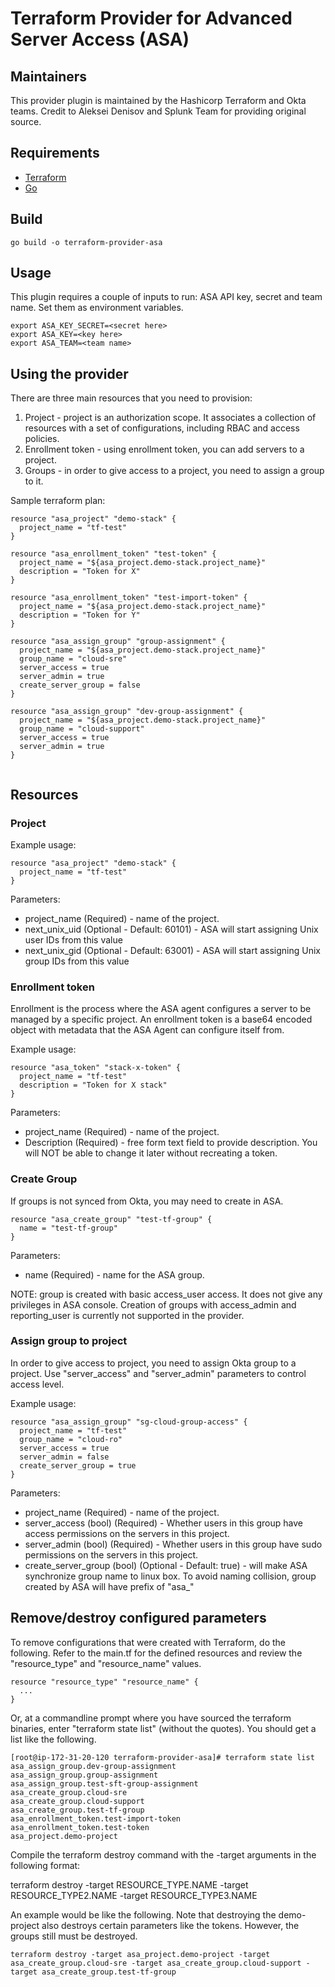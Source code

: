 Terraform Provider for Advanced Server Access (ASA) 
==================

Maintainers
-----------

This provider plugin is maintained by the Hashicorp Terraform and Okta teams. 
Credit to Aleksei Denisov and Splunk Team for providing original source.

Requirements
------------

-	[Terraform](https://www.terraform.io/downloads.html)
-	[Go](https://golang.org/doc/install)

Build
---------------------

```
go build -o terraform-provider-asa
```

Usage
---------------------

This plugin requires a couple of inputs to run: ASA API key, secret and team name. Set them as environment variables.
```
export ASA_KEY_SECRET=<secret here>
export ASA_KEY=<key here>
export ASA_TEAM=<team name>
```

Using the provider
----------------------
There are three main resources that you need to provision:
1. Project - project is an authorization scope. It associates a collection of resources with a set of configurations, including RBAC and access policies.
1. Enrollment token - using enrollment token, you can add servers to a project.
1. Groups - in order to give access to a project, you need to assign a group to it.


Sample terraform plan:

```
resource "asa_project" "demo-stack" {
  project_name = "tf-test"
}

resource "asa_enrollment_token" "test-token" {
  project_name = "${asa_project.demo-stack.project_name}"
  description = "Token for X"
}

resource "asa_enrollment_token" "test-import-token" {
  project_name = "${asa_project.demo-stack.project_name}"
  description = "Token for Y"
}

resource "asa_assign_group" "group-assignment" {
  project_name = "${asa_project.demo-stack.project_name}"
  group_name = "cloud-sre"
  server_access = true
  server_admin = true
  create_server_group = false
}

resource "asa_assign_group" "dev-group-assignment" {
  project_name = "${asa_project.demo-stack.project_name}"
  group_name = "cloud-support"
  server_access = true
  server_admin = true
}


```

## Resources
### Project

Example usage:
```
resource "asa_project" "demo-stack" {
  project_name = "tf-test"
}
```
Parameters:
* project_name (Required) - name of the project.
* next_unix_uid (Optional - Default: 60101) - ASA will start assigning Unix user IDs from this value
* next_unix_gid (Optional - Default: 63001) - ASA will start assigning Unix group IDs from this value

### Enrollment token
Enrollment is the process where the ASA agent configures a server to be managed by a specific project. An enrollment token is a base64 encoded object with metadata that the ASA Agent can configure itself from.  

Example usage:
```
resource "asa_token" "stack-x-token" {
  project_name = "tf-test"
  description = "Token for X stack"
}
```
Parameters:
* project_name (Required) - name of the project.
* Description (Required) - free form text field to provide description. You will NOT be able to change it later without recreating a token.

### Create Group
If groups is not synced from Okta, you may need to create in ASA.
```
resource "asa_create_group" "test-tf-group" {
  name = "test-tf-group"
}
```
Parameters:
* name (Required) - name for the ASA group.

NOTE: group is created with basic access_user access. It does not give any privileges in ASA console.
Creation of groups with access_admin and reporting_user is currently not supported in the provider.

### Assign group to project
In order to give access to project, you need to assign Okta group to a project. Use "server_access" and "server_admin" parameters to control access level.

Example usage:
```
resource "asa_assign_group" "sg-cloud-group-access" {
  project_name = "tf-test"
  group_name = "cloud-ro"
  server_access = true
  server_admin = false
  create_server_group = true
}
```
Parameters:
* project_name (Required) - name of the project.
* server_access (bool) (Required) - Whether users in this group have access permissions on the servers
in this project.
* server_admin (bool) (Required) - Whether users in this group have sudo permissions on the servers in this project.
* create_server_group (bool) (Optional - Default: true) - will make ASA synchronize group name to linux box. To avoid naming collision, group created by ASA will have prefix of "asa_"

Remove/destroy configured parameters
----------------------
To remove configurations that were created with Terraform, do the following.  Refer to the main.tf for the defined resources and review the "resource_type" and "resource_name" values.  

```
resource "resource_type" "resource_name" {
  ...
}
```

Or, at a commandline prompt where you have sourced the terraform binaries, enter "terraform state list" (without the quotes).  You should get a list like the following.  

```
[root@ip-172-31-20-120 terraform-provider-asa]# terraform state list
asa_assign_group.dev-group-assignment
asa_assign_group.group-assignment
asa_assign_group.test-sft-group-assignment
asa_create_group.cloud-sre
asa_create_group.cloud-support
asa_create_group.test-tf-group
asa_enrollment_token.test-import-token
asa_enrollment_token.test-token
asa_project.demo-project
```

Compile the terraform destroy command with the -target arguments in the following format:

terraform destroy -target RESOURCE_TYPE.NAME -target RESOURCE_TYPE2.NAME -target RESOURCE_TYPE3.NAME

An example would be like the following.  Note that destroying the demo-project also destroys certain parameters like the tokens.  However, the groups still must be destroyed.

```
terraform destroy -target asa_project.demo-project -target asa_create_group.cloud-sre -target asa_create_group.cloud-support -target asa_create_group.test-tf-group
```

